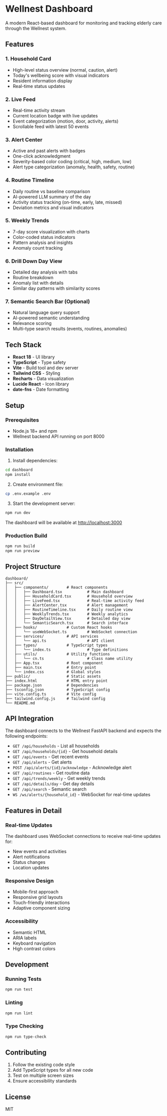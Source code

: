 # Wellnest Dashboard

A modern React-based dashboard for monitoring and tracking elderly care through the Wellnest system.

## Features

### 1. Household Card
- High-level status overview (normal, caution, alert)
- Today's wellbeing score with visual indicators
- Resident information display
- Real-time status updates

### 2. Live Feed
- Real-time activity stream
- Current location badge with live updates
- Event categorization (motion, door, activity, alerts)
- Scrollable feed with latest 50 events

### 3. Alert Center
- Active and past alerts with badges
- One-click acknowledgment
- Severity-based color coding (critical, high, medium, low)
- Alert type categorization (anomaly, health, safety, routine)

### 4. Routine Timeline
- Daily routine vs baseline comparison
- AI-powered LLM summary of the day
- Activity status tracking (on-time, early, late, missed)
- Deviation metrics and visual indicators

### 5. Weekly Trends
- 7-day score visualization with charts
- Color-coded status indicators
- Pattern analysis and insights
- Anomaly count tracking

### 6. Drill Down Day View
- Detailed day analysis with tabs
- Routine breakdown
- Anomaly list with details
- Similar day patterns with similarity scores

### 7. Semantic Search Bar (Optional)
- Natural language query support
- AI-powered semantic understanding
- Relevance scoring
- Multi-type search results (events, routines, anomalies)

## Tech Stack

- **React 18** - UI library
- **TypeScript** - Type safety
- **Vite** - Build tool and dev server
- **Tailwind CSS** - Styling
- **Recharts** - Data visualization
- **Lucide React** - Icon library
- **date-fns** - Date formatting

## Setup

### Prerequisites

- Node.js 18+ and npm
- Wellnest backend API running on port 8000

### Installation

1. Install dependencies:
```bash
cd dashboard
npm install
```

2. Create environment file:
```bash
cp .env.example .env
```

3. Start the development server:
```bash
npm run dev
```

The dashboard will be available at [http://localhost:3000](http://localhost:3000)

### Production Build

```bash
npm run build
npm run preview
```

## Project Structure

```
dashboard/
├── src/
│   ├── components/        # React components
│   │   ├── Dashboard.tsx           # Main dashboard
│   │   ├── HouseholdCard.tsx       # Household overview
│   │   ├── LiveFeed.tsx            # Real-time activity feed
│   │   ├── AlertCenter.tsx         # Alert management
│   │   ├── RoutineTimeline.tsx     # Daily routine view
│   │   ├── WeeklyTrends.tsx        # Weekly analytics
│   │   ├── DayDetailView.tsx       # Detailed day view
│   │   └── SemanticSearch.tsx      # Search interface
│   ├── hooks/             # Custom React hooks
│   │   └── useWebSocket.ts         # WebSocket connection
│   ├── services/          # API services
│   │   └── api.ts                  # API client
│   ├── types/             # TypeScript types
│   │   └── index.ts                # Type definitions
│   ├── utils/             # Utility functions
│   │   └── cn.ts                   # Class name utility
│   ├── App.tsx            # Root component
│   ├── main.tsx           # Entry point
│   └── index.css          # Global styles
├── public/                # Static assets
├── index.html             # HTML entry point
├── package.json           # Dependencies
├── tsconfig.json          # TypeScript config
├── vite.config.ts         # Vite config
├── tailwind.config.js     # Tailwind config
└── README.md
```

## API Integration

The dashboard connects to the Wellnest FastAPI backend and expects the following endpoints:

- `GET /api/households` - List all households
- `GET /api/households/{id}` - Get household details
- `GET /api/events` - Get recent events
- `GET /api/alerts` - Get alerts
- `POST /api/alerts/{id}/acknowledge` - Acknowledge alert
- `GET /api/routines` - Get routine data
- `GET /api/trends/weekly` - Get weekly trends
- `GET /api/details/day` - Get day details
- `GET /api/search` - Semantic search
- `WS /ws/alerts/{household_id}` - WebSocket for real-time updates

## Features in Detail

### Real-time Updates
The dashboard uses WebSocket connections to receive real-time updates for:
- New events and activities
- Alert notifications
- Status changes
- Location updates

### Responsive Design
- Mobile-first approach
- Responsive grid layouts
- Touch-friendly interactions
- Adaptive component sizing

### Accessibility
- Semantic HTML
- ARIA labels
- Keyboard navigation
- High contrast colors

## Development

### Running Tests
```bash
npm run test
```

### Linting
```bash
npm run lint
```

### Type Checking
```bash
npm run type-check
```

## Contributing

1. Follow the existing code style
2. Add TypeScript types for all new code
3. Test on multiple screen sizes
4. Ensure accessibility standards

## License

MIT
